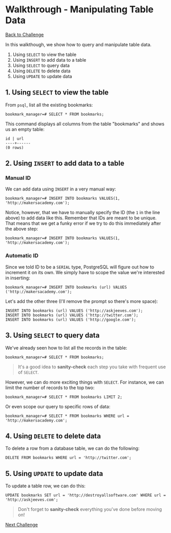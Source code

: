 # Walkthrough - Manipulating Table Data

[Back to Challenge](../05_manipulating_table_data.md)

In this walkthough, we show how to query and manipulate table data.

1. Using `SELECT` to view the table
2. Using `INSERT` to add data to a table
3. Using `SELECT` to query data
4. Using `DELETE` to delete data
5. Using `UPDATE` to update data

## 1. Using `SELECT` to view the table

From `psql`, list all the existing bookmarks:

```
bookmark_manager=# SELECT * FROM bookmarks;
```

This command displays all columns from the table "bookmarks" and shows us an empty table:

```
id | url
----+------
(0 rows)
```

## 2. Using `INSERT` to add data to a table

### Manual ID

We can add data using `INSERT` in a very manual way:

```
bookmark_manager=# INSERT INTO bookmarks VALUES(1, 'http://makersacademy.com');
```

Notice, however, that we have to manually specify the ID (the `1` in the line above) to add data like this. Remember that IDs are meant to be unique. That means that we get a funky error if we try to do this immediately after the above step:

```
bookmark_manager=# INSERT INTO bookmarks VALUES(1, 'http://makersacademy.com');
```

### Automatic ID

Since we told ID to be a `SERIAL` type, PostgreSQL will figure out how to increment it on its own. We simply have to scope the value we're interested in inserting:

```
bookmark_manager=# INSERT INTO bookmarks (url) VALUES ('http://makersacademy.com');
```

Let's add the other three (I'll remove the prompt so there's more space):

```
INSERT INTO bookmarks (url) VALUES ('http://askjeeves.com');
INSERT INTO bookmarks (url) VALUES ('http://twitter.com');
INSERT INTO bookmarks (url) VALUES ('http://google.com');
```

## 3. Using `SELECT` to query data

We've already seen how to list all the records in the table:

```
bookmark_manager=# SELECT * FROM bookmarks;
```

> It's a good idea to **sanity-check** each step you take with frequent use of `SELECT`.

However, we can do more exciting things with `SELECT`. For instance, we can limit the number of records to the top two:

```
bookmark_manager=# SELECT * FROM bookmarks LIMIT 2;
```

Or even scope our query to specific rows of data:

```
bookmark_manager=# SELECT * FROM bookmarks WHERE url = 'http://makersacademy.com';
```

## 4. Using `DELETE` to delete data

To delete a row from a database table, we can do the following:

```
DELETE FROM bookmarks WHERE url = 'http://twitter.com';
```

## 5. Using `UPDATE` to update data

To update a table row, we can do this:

```
UPDATE bookmarks SET url = 'http://destroyallsoftware.com' WHERE url = 'http://askjeeves.com';
```

> Don't forget to **sanity-check** everything you've done before moving on!

[Next Challenge](../06_interacting_with_postgres_from_ruby.md)

